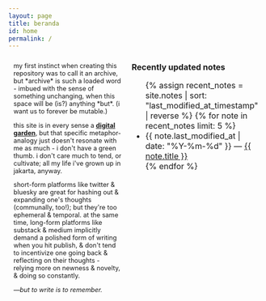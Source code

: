 ```yaml
---
layout: page
title: beranda
id: home
permalink: /
---
```


<div class="container">
<div class="left-column" markdown="1">
my first instinct when creating this repository was to call it an archive, but *archive* is such a loaded word - imbued with the sense of something unchanging, when this space will be (is?) anything *but*. (i want us to forever be mutable.)

this site is in every sense a [**digital garden**](https://maggieappleton.com/garden-history), but that specific metaphor-analogy just doesn't resonate with me as much - i don't have a green thumb. i don't care much to tend, or cultivate; all my life i've grown up in jakarta, anyway.

short-form platforms like twitter & bluesky are great for hashing out & expanding one's thoughts (communally, too!); but they're too ephemeral & temporal. at the same time, long-form platforms like substack & medium implicitly demand a polished form of writing when you hit publish, & don't tend to incentivize one going back & reflecting on their thoughts - relying more on newness & novelty, & doing so constantly.

_—but to write is to remember._

</div>

<div class="right-column">
  <strong>Recently updated notes</strong>
  <ul>
    {% assign recent_notes = site.notes | sort: "last_modified_at_timestamp" | reverse %}
    {% for note in recent_notes limit: 5 %}
      <li>
        {{ note.last_modified_at | date: "%Y-%m-%d" }} — <a class="internal-link" href="{{ site.baseurl }}{{ note.url }}">{{ note.title }}</a>
      </li>
    {% endfor %}
  </ul>
</div>
</div>

<style>
  .wrapper {
    max-width: 50em;
  }
  .container {
    display: flex;
    flex-direction: row;
    max-width: 100%;
    margin: 0 auto;
  }
  .left-column {
    flex: 70%;
    padding: 10px;
    box-sizing: border-box;
    font-size: 0.9em;
  }
  .right-column {
    flex: 30%;
    padding: 10px;
    box-sizing: border-box;
    font-size: 16px;
  }
</style>
